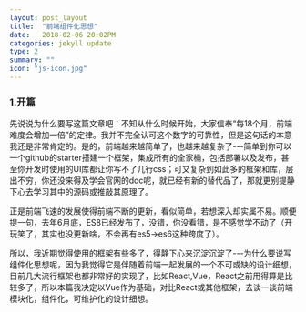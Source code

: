 ```yaml
---
layout: post_layout
title:  "前端组件化思想"
date:   2018-02-06 20:02PM
categories: jekyll update
type: 2
summary: ""
icon: "js-icon.jpg"
---
```


### 1.开篇

先说说为什么要写这篇文章吧：不知从什么时候开始，大家信奉“每18个月，前端难度会增加一倍”的定律。我并不完全认可这个数字的可靠性，但是这句话的本意我还是非常肯定的。是的，前端越来越简单了，也越来越复杂了---简单到你可以一个github的starter搭建一个框架，集成所有的全家桶，包括部署以及发布，甚至你开发时使用的UI库都让你写不了几行css；可又复杂到如此多的框架和库，层出不穷，你还没来得及学会官网的doc呢，就已经有新的替代品了，那就更别提静下心去学习其中的源码或推敲其原理了。

正是前端飞速的发展使得前端不断的更新，看似简单，若想深入却实属不易。顺便提一句，去年6月底，ES8已经发布了，没错，你没看错，是不感觉学不动了（开玩笑了，其实也没更新啥，不会再有es5->es6这种跨度了）。

所以，我近期觉得使用的框架有些多了，得静下心来沉淀沉淀了---为什么要说写组件化思想呢，因为我觉得它是伴随着前端一起发展的一个不可或缺的设计细想，目前几大流行框架也都非常好的实现了，比如React,Vue，React之前用得算是比较多了，所以本篇我决定以Vue作为基础，对比React或其他框架，去谈一谈前端模块化，组件化，可维护化的设计细想。